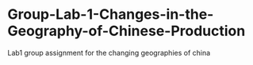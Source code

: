 # Group-Lab-1-Changes-in-the-Geography-of-Chinese-Production
Lab1 group assignment for the changing geographies of china
